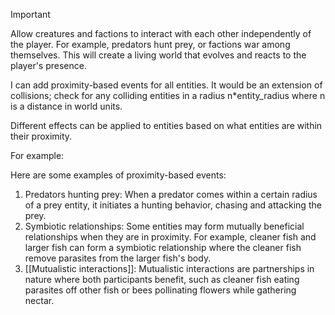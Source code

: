> [!important]  
> Allow creatures and factions to interact with each other independently of the player. For example, predators hunt prey, or factions war among themselves. This will create a living world that evolves and reacts to the player's presence.  

  

I can add proximity-based events for all entities. It would be an extension of collisions; check for any colliding entities in a radius n*entity_radius where n is a distance in world units.

  

Different effects can be applied to entities based on what entities are within their proximity.

For example:

Here are some examples of proximity-based events:

1. Predators hunting prey: When a predator comes within a certain radius of a prey entity, it initiates a hunting behavior, chasing and attacking the prey.
2. Symbiotic relationships: Some entities may form mutually beneficial relationships when they are in proximity. For example, cleaner fish and larger fish can form a symbiotic relationship where the cleaner fish remove parasites from the larger fish's body.
3. [[Mutualistic interactions]]: Mutualistic interactions are partnerships in nature where both participants benefit, such as cleaner fish eating parasites off other fish or bees pollinating flowers while gathering nectar.